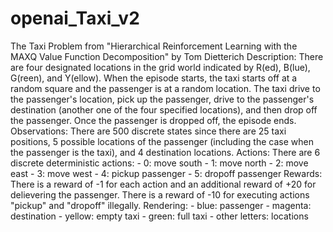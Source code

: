 # openai_Taxi_v2
The Taxi Problem     from "Hierarchical Reinforcement Learning with the MAXQ Value Function Decomposition"     by Tom Dietterich     Description:     There are four designated locations in the grid world indicated by R(ed), B(lue), G(reen), and Y(ellow). When the episode starts, the taxi starts off at a random square and the passenger is at a random location. The taxi drive to the passenger's location, pick up the passenger, drive to the passenger's destination (another one of the four specified locations), and then drop off the passenger. Once the passenger is dropped off, the episode ends.     Observations:      There are 500 discrete states since there are 25 taxi positions, 5 possible locations of the passenger (including the case when the passenger is the taxi), and 4 destination locations.           Actions:      There are 6 discrete deterministic actions:     - 0: move south     - 1: move north     - 2: move east      - 3: move west      - 4: pickup passenger     - 5: dropoff passenger          Rewards:      There is a reward of -1 for each action and an additional reward of +20 for delievering the passenger. There is a reward of -10 for executing actions "pickup" and "dropoff" illegally.          Rendering:     - blue: passenger     - magenta: destination     - yellow: empty taxi     - green: full taxi     - other letters: locations

